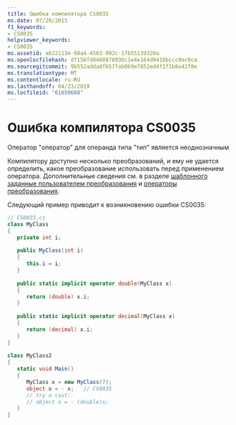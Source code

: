 ```yaml
---
title: Ошибка компилятора CS0035
ms.date: 07/20/2015
f1_keywords:
- CS0035
helpviewer_keywords:
- CS0035
ms.assetid: a622113e-98a4-4583-992c-1fb55139320a
ms.openlocfilehash: df156fd8408878936c1e4e164d9410bccc9ec0ca
ms.sourcegitcommit: 9b552addadfb57fab0b9e7852ed4f1f1b8a42f8e
ms.translationtype: MT
ms.contentlocale: ru-RU
ms.lasthandoff: 04/23/2019
ms.locfileid: "61659688"
---
```

# <a name="compiler-error-cs0035"></a>Ошибка компилятора CS0035
Оператор "оператор" для операнда типа "тип" является неоднозначным  
  
 Компилятору доступно несколько преобразований, и ему не удается определить, какое преобразование использовать перед применением оператора. Дополнительные сведения см. в разделе [шаблонного заданные пользователем преобразования](/cpp/misc/templated-user-defined-conversions) и [операторы преобразования](../../csharp/programming-guide/statements-expressions-operators/conversion-operators.md).  
  
 Следующий пример приводит к возникновению ошибки CS0035:  
  
```csharp  
// CS0035.cs  
class MyClass  
{  
   private int i;  
  
   public MyClass(int i)  
   {  
      this.i = i;  
   }  
  
   public static implicit operator double(MyClass x)  
   {  
      return (double) x.i;  
   }  
  
   public static implicit operator decimal(MyClass x)  
   {  
      return (decimal) x.i;  
   }  
}  
  
class MyClass2  
{  
   static void Main()  
   {  
      MyClass x = new MyClass(7);  
      object o = - x;   // CS0035  
      // try a cast:  
      // object o = - (double)x;  
   }  
}  
```
